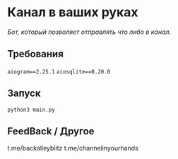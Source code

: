 # Канал в ваших руках
*Бот, который позволяет отправлять что либо в канал.*

## Требования
`aiogram==2.25.1`
`aiosqlite==0.20.0`

## Запуск
`python3 main.py`

## FeedBack / Другое
t.me/backalleyblitz
t.me/channelinyourhands
